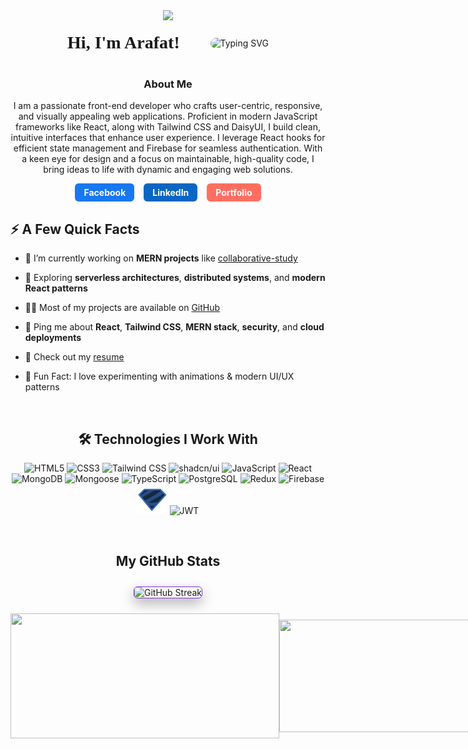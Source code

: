 <!-- =========================
     GitHub README Profile
<! ==========================

<!-- Top Banner / Avatar -->
<div align="center">
  <img height="300" width="full" src="https://i.ibb.co.com/n84Fm5fX/Adobe-Express-Olivia-Wilson-2.gif" />
</div>
<br/>

<!-- Name + Typing Animation -->
<div align="center" style="display:flex; align-items:center; justify-content:center; gap:20px; flex-wrap:wrap;">
  <h1 style="margin:0; font-family:'Monoton';">Hi, I'm Arafat! 👋</h1>
 <img 
  src="https://readme-typing-svg.demolab.com?font=Fira+Code&weight=600&size=18&pause=1200&center=true&vCenter=true&width=400&color=FFFFFF&lines=MERN+Stack+%7C+Front-end+Developer;Clean+%26+User-centric+UI;Always+learning+%F0%9F%93%9A"
  alt="Typing SVG"
  style="border-radius:10px;"
/>


</div>
<br>
<!-- About Me -->
<h3 align="center" style="">About Me</h3>
<p align="center">
 I am a passionate front-end developer who crafts user-centric, responsive, and visually appealing web applications. Proficient in modern JavaScript frameworks like React, along with Tailwind CSS and DaisyUI, I build clean, intuitive interfaces that enhance user experience. I leverage React hooks for efficient state management and Firebase for seamless authentication. With a keen eye for design and a focus on maintainable, high-quality code, I bring ideas to life with dynamic and engaging web solutions.
</p>
<p align="center" style="display:flex; justify-content:center; gap:15px; flex-wrap:wrap;">

  <!-- Facebook -->
  <a href="https://www.facebook.com/Arraf.kobi" target="_blank" style="text-decoration:none;">
    <span style="background:#1877F2; color:white; padding:6px 14px; border-radius:6px; font-weight:bold; display:inline-flex; align-items:center; gap:6px;">
      Facebook
    </span>
  </a>

  <!-- LinkedIn -->
  <a href="https://www.linkedin.com/in/md-arafat-sarker/" target="_blank" style="text-decoration:none;">
    <span style="background:#0A66C2; color:white; padding:6px 14px; border-radius:6px; font-weight:bold; display:inline-flex; align-items:center; gap:6px;">
      LinkedIn
    </span>
  </a>

  <!-- Portfolio -->
  <a href="https://portfolio-arafat.web.app/" target="_blank" style="text-decoration:none;">
    <span style="background:#FF6F61; color:white; padding:6px 14px; border-radius:6px; font-weight:bold; display:inline-flex; align-items:center; gap:6px;">
      Portfolio
    </span>
  </a>

</p>


## ⚡️ A Few Quick Facts

- 🔭 I’m currently working on **MERN projects** like [collaborative-study](https://github.com/Arafat-boss/collaborative-study-website)
- 🧐 Exploring **serverless architectures**, **distributed systems**, and **modern React patterns**
- 👨‍💻 Most of my projects are available on [GitHub](https://github.com/Arafat-boss/collaborative-study-website)

- 💬 Ping me about **React**, **Tailwind CSS**, **MERN stack**, **security**, and **cloud deployments**
- 📙 Check out my [resume](https://drive.google.com/file/d/1BITABjx0J-JEe07riVAUypMdyclb4Owl/view?usp=drivesdk)
- 🎉 Fun Fact: I love experimenting with animations & modern UI/UX patterns
<br>
<!-- Skills / Technologies -->
<h2 align="center">🛠️ Technologies I Work With</h2>
<p align="center">
  <img src="https://skillicons.dev/icons?i=html" height="48" alt="HTML5"/>
  <img src="https://skillicons.dev/icons?i=css" height="48" alt="CSS3"/>
  <img src="https://skillicons.dev/icons?i=tailwind" height="48" alt="Tailwind CSS"/>
  <img src="https://avatars.githubusercontent.com/u/139895814?s=200&v=4" height="48" alt="shadcn/ui"/>
  <img src="https://skillicons.dev/icons?i=js" height="48" alt="JavaScript"/>
  <img src="https://skillicons.dev/icons?i=react" height="48" alt="React"/>
  <img src="https://skillicons.dev/icons?i=mongodb" height="48" alt="MongoDB"/>
  <img src="https://mongoosejs.com/docs/images/mongoose5_62x30_transparent.png" height="48" alt="Mongoose"/>
  <img src="https://skillicons.dev/icons?i=ts" height="48" alt="TypeScript"/>
  <img src="https://skillicons.dev/icons?i=postgres" height="48" alt="PostgreSQL"/>
  <img src="https://skillicons.dev/icons?i=redux" height="48" alt="Redux"/>
  <img src="https://skillicons.dev/icons?i=firebase" height="48" alt="Firebase"/>
  <img src="https://raw.githubusercontent.com/colinhacks/zod/master/logo.svg" height="48" alt="Zod"/>
  <img src="https://cdn.worldvectorlogo.com/logos/jwt-3.svg" height="48" alt="JWT"/>
</p>
<br>


<!-- GitHub Stats & Streak -->
<div align="center">
  <h2>My GitHub Stats</h2>

  <!-- GitHub Streak -->
  <img 
    src="https://streak-stats.demolab.com?user=Arafat-boss&theme=midnight-purple&hide_border=true&date_format=M%20j%5B%2C%20Y%5D&card_height=220" 
    height="220" 
    style="margin:10px; border-radius:6px; box-shadow:0 8px 20px rgba(0,0,0,0.3); border:1px solid #8A2BE2;" 
    alt="GitHub Streak"
  />

  <!-- GitHub Stats -->
 <div align="center" style="display: flex; align-items: center">
    <img src="https://github-readme-stats.vercel.app/api?username=Arafat-boss&show_icons=true&theme=midnight-purple&border_radius=12" width="430" height="200" />
    <img src="https://github-readme-stats.vercel.app/api/top-langs/?username=Arafat-boss&layout=compact&theme=midnight-purple" width="430" height="180" />
  </div>
</div>


